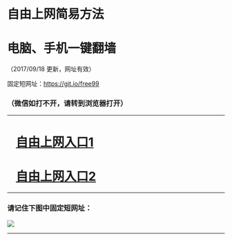 ﻿# 自由上网简易方法

# 电脑、手机一键翻墙

（2017/09/18 更新，网址有效）

固定短网址：https://git.io/free99

### （微信如打不开，请转到浏览器打开）


***





# &nbsp;&nbsp; <a href="http://ft98988805.fwq-tz1005.info/fwqtz01.html?t=09180013351 " target="_blank">自由上网入口1</a>
# &nbsp;&nbsp; <a href="http://ft1155221718.fwq-tz1006.info/fwqtz02.html?t=09180019348 " target="_blank">自由上网入口2</a>
***

### 请记住下图中固定短网址：

<img src="https://s3-us-west-2.amazonaws.com/fwq-1001/yjfq-20170905okok.png" /> 


***

